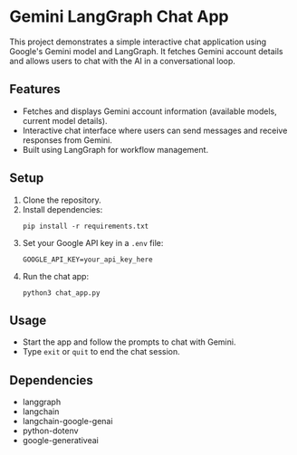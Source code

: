 # Gemini LangGraph Chat App

This project demonstrates a simple interactive chat application using Google's Gemini model and LangGraph. It fetches Gemini account details and allows users to chat with the AI in a conversational loop.

## Features
- Fetches and displays Gemini account information (available models, current model details).
- Interactive chat interface where users can send messages and receive responses from Gemini.
- Built using LangGraph for workflow management.

## Setup
1. Clone the repository.
2. Install dependencies:
   ```
   pip install -r requirements.txt
   ```
3. Set your Google API key in a `.env` file:
   ```
   GOOGLE_API_KEY=your_api_key_here
   ```
4. Run the chat app:
   ```
   python3 chat_app.py
   ```

## Usage
- Start the app and follow the prompts to chat with Gemini.
- Type `exit` or `quit` to end the chat session.

## Dependencies
- langgraph
- langchain
- langchain-google-genai
- python-dotenv
- google-generativeai 